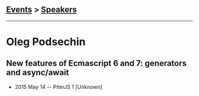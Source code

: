 ## [Events](../README.md) > [Speakers](../speakers.md)
---

# Oleg Podsechin

## New features of Ecmascript 6 and 7: generators and async&#x2F;await
- 2015 May 14 -- PiterJS 1 [Unknown]   
